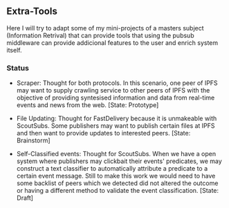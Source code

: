 ## Extra-Tools
Here I will try to adapt some of my mini-projects of a masters subject (Information Retrival) that can provide tools that using the pubsub middleware can provide addicional features to the user and enrich system itself.
### Status
- Scraper: Thought for both protocols. In this scenario, one peer of IPFS may want to supply crawling service to other peers of IPFS with the objective of providing syntesised information and data from real-time events and news from the web. [State: Prototype]

- File Updating: Thought for FastDelivery because it is unmakeable with ScoutSubs. Some publishers may want to publish certain files at IPFS and then want to provide updates to interested peers. [State: Brainstorm]

- Self-Classified events: Thought for ScoutSubs. When we have a open system where publishers may clickbait their events' predicates, we may construct a text classifier to automatically attribute a predicate to a certain event message. Still to make this work we would need to have some backlist of peers which we detected did not altered the outcome or having a different method to validate the event classification. [State: Draft]
